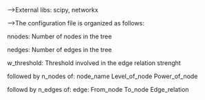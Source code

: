 -->External libs:
scipy, networkx


-->The configuration file is organized as follows:

nnodes: Number of nodes in the tree

nedges: Number of edges in the tree

w_threshold: Threshold involved in the edge relation strenght

followed by n_nodes of:
node_name Level_of_node Power_of_node

followd by n_edges of:
edge: From_node To_node Edge_relation
